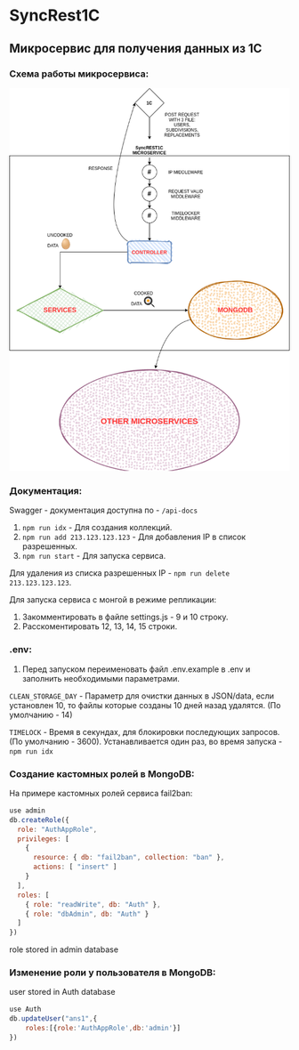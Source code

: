 # SyncRest1C

## Микросервис для получения данных из 1С

### Схема работы микросервиса:
![СХЕМА](./helpers/sheme.png)

### Документация: 
Swagger - документация доступна по - `/api-docs`

1. `npm run idx` - Для создания коллекций.
2. `npm run add 213.123.123.123` - Для добавления IP в список разрешенных.
3. `npm run start` - Для запуска сервиса.

Для удаления из списка разрешенных IP - `npm run delete 213.123.123.123`.

Для запуска сервиса с монгой в режиме репликации:
1. Закомментировать в файле settings.js - 9 и 10 строку.
2. Расскоментировать 12, 13, 14, 15 строки.

### .env:

1. Перед запуском переименовать файл .env.example в .env и заполнить необходимыми параметрами.

`CLEAN_STORAGE_DAY` - Параметр для очистки данных в JSON/data, если установлен 10, то файлы которые созданы 10 дней назад удалятся. (По умолчанию - 14)

`TIMELOCK` - Время в секундах, для блокировки последующих запросов. (По умолчанию - 3600). Устанавливается один раз, во время запуска - `npm run idx`

### Создание кастомных ролей в MongoDB:

На примере кастомных ролей сервиса fail2ban:
```javascript
use admin
db.createRole({
  role: "AuthAppRole",
  privileges: [
    {
      resource: { db: "fail2ban", collection: "ban" },
      actions: [ "insert" ]
    }
  ],
  roles: [
    { role: "readWrite", db: "Auth" },
    { role: "dbAdmin", db: "Auth" }
  ]
})
```

role stored in admin database

### Изменение роли у пользователя в MongoDB:
user stored in Auth database
```javascript
use Auth
db.updateUser("ans1",{
    roles:[{role:'AuthAppRole',db:'admin'}]
})
```

